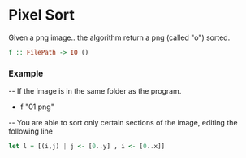 # Pixel Sort

Given a png image.. the algorithm return a png (called "o") sorted.

``` haskell
f :: FilePath -> IO ()
```
### Example 

-- If the image is in the same folder as the program.
- f "01.png"

-- You are able to sort only certain sections of the image, editing the following line

``` haskell
let l = [(i,j) | j <- [0..y] , i <- [0..x]]
```

